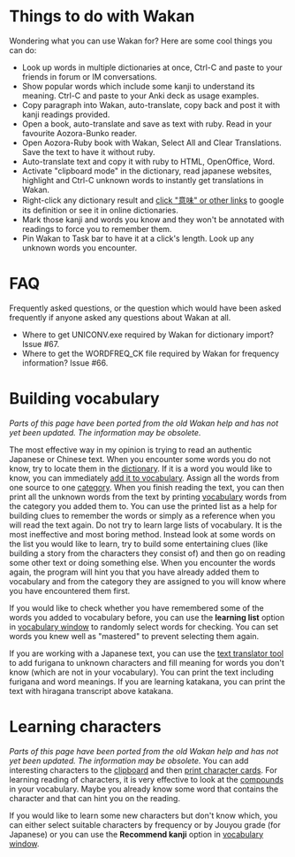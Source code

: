 # Things to do with Wakan
Wondering what you can use Wakan for? Here are some cool things you can do:

  * Look up words in multiple dictionaries at once, Ctrl-C and paste to your friends in forum or IM conversations.
  * Show popular words which include some kanji to understand its meaning. Ctrl-C and paste to your Anki deck as usage examples.
  * Copy paragraph into Wakan, auto-translate, copy back and post it with kanji readings provided.
  * Open a book, auto-translate and save as text with ruby. Read in your favourite Aozora-Bunko reader.
  * Open Aozora-Ruby book with Wakan, Select All and Clear Translations. Save the text to have it without ruby.
  * Auto-translate text and copy it with ruby to HTML, OpenOffice, Word.
  * Activate "clipboard mode" in the dictionary, read japanese websites, highlight and Ctrl-C unknown words to instantly get translations in Wakan.
  * Right-click any dictionary result and [click "意味" or other links](CustomLinks.md) to google its definition or see it in online dictionaries.
  * Mark those kanji and words you know and they won't be annotated with readings to force you to remember them.
  * Pin Wakan to Task bar to have it at a click's length. Look up any unknown words you encounter.


# FAQ
Frequently asked questions, or the question which would have been asked frequently if anyone asked any questions about Wakan at all.

  * Where to get UNICONV.exe required by Wakan for dictionary import? Issue #67.
  * Where to get the WORDFREQ\_CK file required by Wakan for frequency information? Issue #66.


# Building vocabulary
_Parts of this page have been ported from the old Wakan help and has not yet been updated. The information may be obsolete._

The most effective way in my opinion is trying to read an authentic Japanese or Chinese text. When you encounter some words you do not know, try to locate them in the [dictionary](Dictionary.md). If it is a word you would like to know, you can immediately [add it to vocabulary](Dictionary.md#Add_word_to_vocabulary). Assign all the words from one source to one [category](Vocabulary.md#Categories). When you finish reading the text, you can then print all the unknown words from the text by printing [vocabulary](Vocabulary.md) words from the category you added them to. You can use the printed list as a help for building clues to remember the words or simply as a reference when you will read the text again. Do not try to learn large lists of vocabulary. It is the most ineffective and most boring method. Instead look at some words on the list you would like to learn, try to build some entertaining clues (like building a story from the characters they consist of) and then go on reading some other text or doing something else. When you encounter the words again, the program will hint you that you have already added them to vocabulary and from the category they are assigned to you will know where you have encountered them first.

If you would like to check whether you have remembered some of the words you added to vocabulary before, you can use the **learning list** option in [vocabulary window](Vocabulary.md) to randomly select words for checking. You can set words you knew well as "mastered" to prevent selecting them again.

If you are working with a Japanese text, you can use the [text translator tool](Editor.md) to add furigana to unknown characters and fill meaning for words you don't know (which are not in your vocabulary). You can print the text including furigana and word meanings. If you are learning katakana, you can print the text with hiragana transcript above katakana.

# Learning characters
_Parts of this page have been ported from the old Wakan help and has not yet been updated. The information may be obsolete._
You can add interesting characters to the [clipboard](MainWindow.md#Clipboard_viewer) and
then [print character cards](KanjiList.md#Character_cards). For learning reading of characters, it is very effective to look at the [compounds](KanjiList.md#Compounds) in your vocabulary. Maybe you already know some word that contains the character and that can hint you on the reading.

If you would like to learn some new characters but don't know which, you can either select suitable characters by frequency or by Jouyou grade (for Japanese) or you can use the **Recommend kanji** option in [vocabulary window](Vocabulary.md).